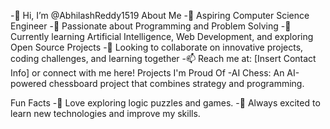 -👋 Hi, I’m @AbhilashReddy1519
About Me
-🌟 Aspiring Computer Science Engineer
-👀 Passionate about Programming and Problem Solving
-🌱 Currently learning Artificial Intelligence, Web Development, and exploring Open Source Projects
-💞️ Looking to collaborate on innovative projects, coding challenges, and learning together
-📫 Reach me at: [Insert Contact Info] or connect with me here!
Projects I'm Proud Of
-AI Chess: An AI-powered chessboard project that combines strategy and programming.

Fun Facts
-🧩 Love exploring logic puzzles and games.
-🚀 Always excited to learn new technologies and improve my skills.

<!---
AbhilashReddy1519/AbhilashReddy1519 is a ✨ special ✨ repository because its `README.md` (this file) appears on your GitHub profile.
You can click the Preview link to take a look at your changes.
--->

